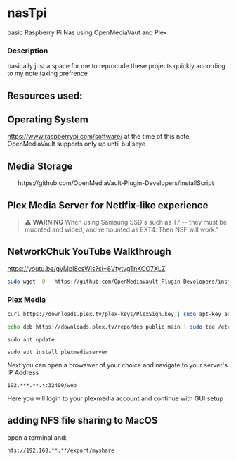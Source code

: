 # nasTpi
basic Raspberry Pi Nas using OpenMediaVaut and Plex

### Description
basically just a space for me to reprocude these projects quickly according to my note taking prefrence

## Resources used:
## Operating System
https://www.raspberrypi.com/software/ at the time of this note, OpenMediaVault supports only up until bullseye
## Media Storage
<ul>https://github.com/OpenMediaVault-Plugin-Developers/installScript</ul>

## Plex Media Server for Netlfix-like experience <br>
> :warning: **WARNING** When using Samsung SSD's such as T7 -- they must be muonted and wiped, and remounted as EXT4. Then NSF will work." 

## NetworkChuk YouTube Walkthrough
https://youtu.be/gyMpI8csWis?si=8VfytvgTnKCO7XLZ
```bash
sudo wget -O - https://github.com/OpenMediaVault-Plugin-Developers/installScript/raw/master/install | sudo bash
```

### Plex Media 
```bash
curl https://downloads.plex.tv/plex-keys/PlexSign.key | sudo apt-key add -
```

```bash
echo deb https://downloads.plex.tv/repo/deb public main | sudo tee /etc/apt/sources.list.d/plexmediaserver.list
```
```
sudo apt update
```

``` 
sudo apt install plexmediaserver
```

Next you can open a browswer of your choice and navigate to your server's IP Address 
```
192.***.**.*:32400/web
```
Here you will login to your plexmedia account and continue with GUI setup




## adding NFS file sharing to MacOS
open a terminal and:
```
nfs://192.168.**.**/export/myshare

```
